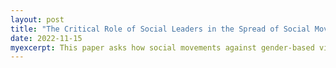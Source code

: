 ```yaml
---
layout: post
title: "The Critical Role of Social Leaders in the Spread of Social Movements against Gender-Based Violence"
date: 2022-11-15
myexcerpt: This paper asks how social movements against gender-based violence (GBV) spread on social media. To this end, I construct a novel data set measuring 10 large social movements against GBV on Twitter. I show that these movements start suddenly and fade out quickly and that there is considerable variation at the sub-national level in the US. Twitter users are more likely to share content created by other users instead of creating original content. Polarization is low and most users express fear and sadness. Neither polarized nor emotional content generates more traction in form of likes, retweets, replies or quotes. I develop a novel instrumental variable strategy and show that Twitter users with an established network play a major role in the spread of tweets. Social inclusion is low. Users are on average female, young, and White. Tweets posted by non-white users generate less traction. Moreover, women are more prone to reference content by women, while the reverse applies to men. 
---
```



<object data="/images/Twitter_and_GBV_Spread_submitted.pdf" width="1000" height="1000" type='application/pdf'></object>




